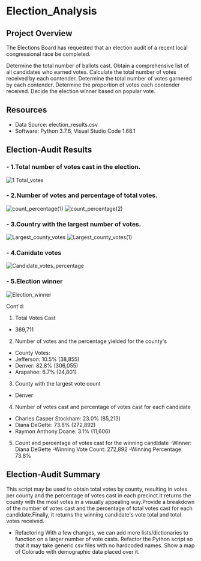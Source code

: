 # Election_Analysis

## Project Overview
The Elections Board has requested that an election audit of a recent local congressional race be completed.

Determine the total number of ballots cast.
Obtain a comprehensive list of all candidates who earned votes.
Calculate the total number of votes received by each contender.
Determine the total number of votes garnered by each contender.
Determine the proportion of votes each contender received.
Decide the election winner based on popular vote.

## Resources

- Data Source: election_results.csv
- Software: Python 3.7.6, Visual Studio Code 1.68.1

## Election-Audit Results

### - 1.Total number of votes cast in the election.

![1  Total_votes](https://user-images.githubusercontent.com/105666905/176813976-3e7d2446-b998-48ee-ba23-99d5920e9c4e.png)

### - 2.Number of votes and percentage of total votes.

![count_percentage(1)](https://user-images.githubusercontent.com/105666905/176814507-6417e702-4a7e-45f6-a1cf-588ffdf3a2d3.png)
![count_percentage(2)](https://user-images.githubusercontent.com/105666905/176814519-998d25a8-81f1-4a51-8893-a1fed1432f51.png)

### - 3.Country with the largest number of votes.

![Largest_county_votes](https://user-images.githubusercontent.com/105666905/176815774-69a7c45f-c066-45ec-9b80-2e0c432c8dff.png)
![Largest_county_votes(1)](https://user-images.githubusercontent.com/105666905/176815782-7bb2e056-bfd1-4d51-af74-7f9f6cc204fa.png)

### - 4.Canidate votes

![Candidate_votes_percentage](https://user-images.githubusercontent.com/105666905/176815448-1a90d00a-63d6-4b68-a114-6bec6abd22fb.png)

### - 5.Election winner

![Election_winner](https://user-images.githubusercontent.com/105666905/176817550-b87b0138-6a4f-40d6-a8c7-894fbc98ca57.png)

Cont'd:
1. Total Votes Cast
- 369,711
2. Number of votes and the percentage yielded for the county's
- County Votes:
- Jefferson: 10.5% (38,855)
- Denver: 82.8% (306,055)
- Arapahoe: 6.7% (24,801)
3. County with the largest vote count
- Denver
4. Number of votes cast and percentage of votes cast for each candidate
- Charles Casper Stockham: 23.0% (85,213)
- Diana DeGette: 73.8% (272,892)
- Raymon Anthony Doane: 3.1% (11,606)
5. Count and percentage of votes cast for the winning candidate
-Winner: Diana DeGette
-Winning Vote Count: 272,892
-Winning Percentage: 73.8%



## Election-Audit Summary

This script may be used to obtain total votes by county, resulting in votes per county and the percentage of votes cast in each precinct.It returns the county with the most votes in a visually appealing way.Provide a breakdown of the number of votes cast and the percentage of total votes cast for each candidate.Finally, it returns the winning candidate's vote total and total votes received.

- Refactoring 
With a few changes, we can add more lists/dictionaries to function on a larger number of vote casts. Refactor the Python script so that it may take generic csv files with no hardcoded names. Show a map of Colorado with demographic data placed over it.


